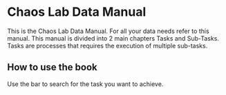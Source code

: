 # Chaos Lab Data Manual

This is the Chaos Lab Data Manual. For all your data needs refer to this manual. This manual is divided into 2 main chapters Tasks and Sub-Tasks. Tasks are processes that requires the execution of multiple sub-tasks.

## How to use the book
Use the bar to search for the task you want to achieve. 

